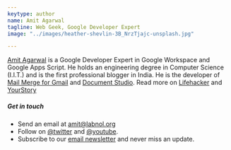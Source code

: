 ```yaml
---
keytype: author
name: Amit Agarwal
tagline: Web Geek, Google Developer Expert
image: "../images/heather-shevlin-3B_NrzTjajc-unsplash.jpg"

---
```

[Amit Agarwal](https://www.labnol.org/about) is a Google Developer Expert in Google Workspace and Google Apps Script. He holds an engineering degree in Computer Science (I.I.T.) and is the first professional blogger in India. He is the developer of [Mail Merge for Gmail](https://gsuite.google.com/marketplace/app/mail_merge_with_attachments/223404411203) and [Document Studio](https://gsuite.google.com/marketplace/app/document_studio/429444628321). Read more on [Lifehacker](https://lifehacker.com/im-amit-agarwal-and-this-is-how-i-work-1506511234) and [YourStory](https://yourstory.com/2015/07/techie-tuesdays-amit-agarwal-labnol/)

##### Get in touch

* Send an email at [amit@labnol.org](mailto:amit@labnol.org)
* Follow on [@twitter](https://twitter.com/labnol) and [@youtube](https://youtube.com/labnol).
* Subscribe to our [email newsletter](https://us1.list-manage.com/subscribe?u=f52af1b2d34e161675d992e00&id=f0282b6662) and never miss an update.